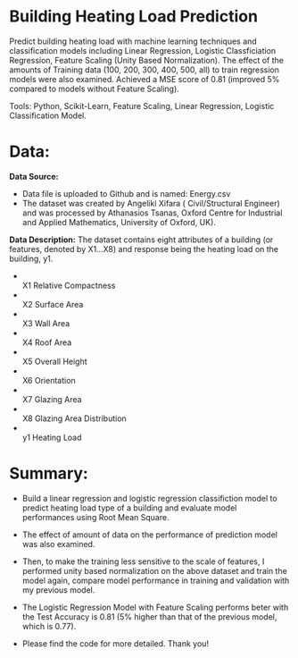 # Building Heating Load Prediction

Predict building heating load with machine learning techniques and classification models including Linear Regression, Logistic Classficiation Regression, Feature Scaling (Unity Based Normalization). The effect of the amounts of Training data (100, 200, 300, 400, 500, all) to train regression models were also examined. Achieved a MSE score of 0.81 (improved 5% compared to models without Feature Scaling). 

Tools: Python, Scikit-Learn, Feature Scaling, Linear Regression, Logistic Classification Model. 


# Data:

**Data Source:**

* Data file is uploaded to Github and is named: Energy.csv
* The dataset was created by Angeliki Xifara ( Civil/Structural Engineer) and was processed by Athanasios Tsanas, Oxford Centre for Industrial and Applied Mathematics, University of Oxford, UK).

**Data Description:**
The dataset contains eight attributes of a building (or features, denoted by X1...X8) and response being the heating load on the building, y1.
<br>
* <br> X1 Relative Compactness
* <br> X2 Surface Area
* <br> X3 Wall Area
* <br> X4 Roof Area
* <br> X5 Overall Height
* <br> X6 Orientation
* <br> X7 Glazing Area
* <br> X8 Glazing Area Distribution
* <br> y1 Heating Load

# Summary: 

* Build a linear regression and logistic regression classifiction model to predict heating load type of a building and evaluate model performances using Root Mean Square. 

* The effect of amount of data on the performance of prediction model was also examined. 

* Then, to make the training less sensitive to the scale of features, I performed unity based normalization on the above dataset and train the model again, compare model performance in training and validation with my previous model.

* The Logistic Regression Model with Feature Scaling performs beter with the Test Accuracy is 0.81 (5% higher than that of the previous model, which is 0.77).

* Please find the code for more detailed. Thank you!
